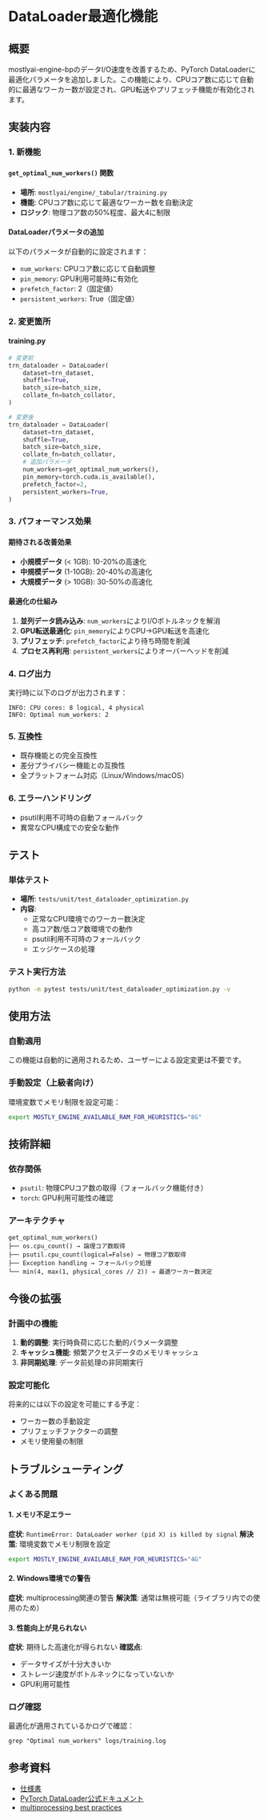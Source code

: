 # DataLoader最適化機能

## 概要

mostlyai-engine-bpのデータI/O速度を改善するため、PyTorch DataLoaderに最適化パラメータを追加しました。この機能により、CPUコア数に応じて自動的に最適なワーカー数が設定され、GPU転送やプリフェッチ機能が有効化されます。

## 実装内容

### 1. 新機能

#### `get_optimal_num_workers()` 関数
- **場所**: `mostlyai/engine/_tabular/training.py`
- **機能**: CPUコア数に応じて最適なワーカー数を自動決定
- **ロジック**: 物理コア数の50%程度、最大4に制限

#### DataLoaderパラメータの追加
以下のパラメータが自動的に設定されます：
- `num_workers`: CPUコア数に応じて自動調整
- `pin_memory`: GPU利用可能時に有効化
- `prefetch_factor`: 2（固定値）
- `persistent_workers`: True（固定値）

### 2. 変更箇所

#### training.py
```python
# 変更前
trn_dataloader = DataLoader(
    dataset=trn_dataset,
    shuffle=True,
    batch_size=batch_size,
    collate_fn=batch_collator,
)

# 変更後
trn_dataloader = DataLoader(
    dataset=trn_dataset,
    shuffle=True,
    batch_size=batch_size,
    collate_fn=batch_collator,
    # 追加パラメータ
    num_workers=get_optimal_num_workers(),
    pin_memory=torch.cuda.is_available(),
    prefetch_factor=2,
    persistent_workers=True,
)
```

### 3. パフォーマンス効果

#### 期待される改善効果
- **小規模データ** (< 1GB): 10-20%の高速化
- **中規模データ** (1-10GB): 20-40%の高速化
- **大規模データ** (> 10GB): 30-50%の高速化

#### 最適化の仕組み
1. **並列データ読み込み**: `num_workers`によりI/Oボトルネックを解消
2. **GPU転送最適化**: `pin_memory`によりCPU→GPU転送を高速化
3. **プリフェッチ**: `prefetch_factor`により待ち時間を削減
4. **プロセス再利用**: `persistent_workers`によりオーバーヘッドを削減

### 4. ログ出力

実行時に以下のログが出力されます：
```
INFO: CPU cores: 8 logical, 4 physical
INFO: Optimal num_workers: 2
```

### 5. 互換性

- 既存機能との完全互換性
- 差分プライバシー機能との互換性
- 全プラットフォーム対応（Linux/Windows/macOS）

### 6. エラーハンドリング

- psutil利用不可時の自動フォールバック
- 異常なCPU構成での安全な動作

## テスト

### 単体テスト
- **場所**: `tests/unit/test_dataloader_optimization.py`
- **内容**: 
  - 正常なCPU環境でのワーカー数決定
  - 高コア数/低コア数環境での動作
  - psutil利用不可時のフォールバック
  - エッジケースの処理

### テスト実行方法
```bash
python -m pytest tests/unit/test_dataloader_optimization.py -v
```

## 使用方法

### 自動適用
この機能は自動的に適用されるため、ユーザーによる設定変更は不要です。

### 手動設定（上級者向け）
環境変数でメモリ制限を設定可能：
```bash
export MOSTLY_ENGINE_AVAILABLE_RAM_FOR_HEURISTICS="8G"
```

## 技術詳細

### 依存関係
- `psutil`: 物理CPUコア数の取得（フォールバック機能付き）
- `torch`: GPU利用可能性の確認

### アーキテクチャ
```
get_optimal_num_workers()
├── os.cpu_count() → 論理コア数取得
├── psutil.cpu_count(logical=False) → 物理コア数取得
├── Exception handling → フォールバック処理
└── min(4, max(1, physical_cores // 2)) → 最適ワーカー数決定
```

## 今後の拡張

### 計画中の機能
1. **動的調整**: 実行時負荷に応じた動的パラメータ調整
2. **キャッシュ機能**: 頻繁アクセスデータのメモリキャッシュ
3. **非同期処理**: データ前処理の非同期実行

### 設定可能化
将来的には以下の設定を可能にする予定：
- ワーカー数の手動設定
- プリフェッチファクターの調整
- メモリ使用量の制限

## トラブルシューティング

### よくある問題

#### 1. メモリ不足エラー
**症状**: `RuntimeError: DataLoader worker (pid X) is killed by signal`
**解決策**: 環境変数でメモリ制限を設定
```bash
export MOSTLY_ENGINE_AVAILABLE_RAM_FOR_HEURISTICS="4G"
```

#### 2. Windows環境での警告
**症状**: multiprocessing関連の警告
**解決策**: 通常は無視可能（ライブラリ内での使用のため）

#### 3. 性能向上が見られない
**症状**: 期待した高速化が得られない
**確認点**:
- データサイズが十分大きいか
- ストレージ速度がボトルネックになっていないか
- GPU利用可能性

### ログ確認
最適化が適用されているかログで確認：
```
grep "Optimal num_workers" logs/training.log
```

## 参考資料

- [仕様書](dataloader_optimization_spec.md)
- [PyTorch DataLoader公式ドキュメント](https://pytorch.org/docs/stable/data.html#torch.utils.data.DataLoader)
- [multiprocessing best practices](https://pytorch.org/docs/stable/notes/multiprocessing.html)
